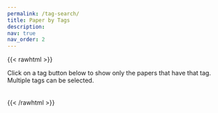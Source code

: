 ```yaml
---
permalink: /tag-search/
title: Paper by Tags
description:
nav: true
nav_order: 2
---
```


{{< rawhtml >}}
<div>
  <p>Click on a tag button below to show only the papers that have that tag. Multiple tags can be selected.</p>

  <!-- Container for the tag buttons -->
  <div id="tags-container" style="display: flex; flex-wrap: wrap; gap: 10px; margin-bottom: 20px;"></div>

  <!-- Container where your JS will place the listed papers -->
  <div id="papers-container"></div>

  <!-- Load the bibtex-parse library -->
  <script src="/js/bibtex-parse.js" type="module"></script>

  <!-- Load the tag filtering script -->
  <script src="/js/tagsearch.js" type="module"></script>

<style>
  .tag-btn {
    background: #f0f0f0;
    border: 1px solid #ccc;
    padding: 8px 12px;
    border-radius: 4px;
    cursor: pointer;
    transition: 0.2s;
    color: black;
    font-weight: bold; /* Make tag text bold */
  }
  .tag-btn:hover {
    background: #b0b7c0;
  }
  .tag-btn.selected {
    background: #595e60;
    color: white;
    border-color: #595e60;
  }
</style>

</div>
{{< /rawhtml >}}
